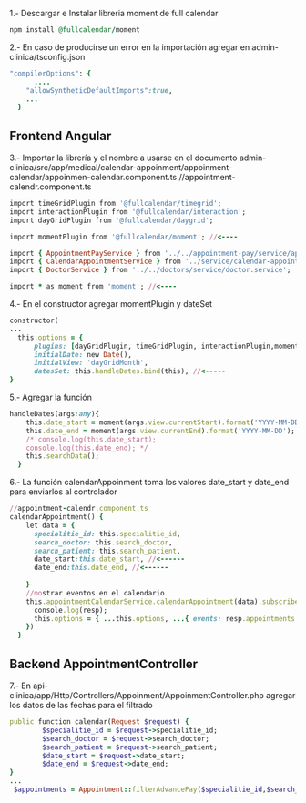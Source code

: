 1.- Descargar e Instalar libreria moment de full calendar
```ruby
npm install @fullcalendar/moment
```
2.- En caso de producirse un error en la importación agregar en admin-clinica/tsconfig.json
```ruby
"compilerOptions": {
      ....
    "allowSyntheticDefaultImports":true,
    ...
  }
```
## Frontend Angular
3.- Importar la librería y el nombre a usarse en el documento admin-clinica/src/app/medical/calendar-appoinment/appoinment-calendar/appoinmen-calendar.component.ts
//appointment-calendr.component.ts
```ruby
import timeGridPlugin from '@fullcalendar/timegrid';
import interactionPlugin from '@fullcalendar/interaction';
import dayGridPlugin from '@fullcalendar/daygrid';

import momentPlugin from '@fullcalendar/moment'; //<----

import { AppointmentPayService } from '../../appointment-pay/service/appointment-pay.service';
import { CalendarAppointmentService } from '../service/calendar-appointment.service';
import { DoctorService } from '../../doctors/service/doctor.service';

import * as moment from 'moment'; //<----
```

4.- En el constructor agregar momentPlugin y dateSet
```ruby
constructor(
...
  this.options = {
      plugins: [dayGridPlugin, timeGridPlugin, interactionPlugin,momentPlugin],
      initialDate: new Date(),
      initialView: 'dayGridMonth',
      datesSet: this.handleDates.bind(this), //<-----
}

```
5.- Agregar la función
```ruby
handleDates(args:any){    
    this.date_start = moment(args.view.currentStart).format('YYYY-MM-DD'); //<--- Definir el formato de la fecha
    this.date_end = moment(args.view.currentEnd).format('YYYY-MM-DD');
    /* console.log(this.date_start);
    console.log(this.date_end); */
    this.searchData();
  }
```
6.- La función calendarAppoinment toma los valores date_start y date_end para enviarlos al controlador
``` ruby
//appointment-calendr.component.ts
calendarAppointment() {
    let data = {
      specialitie_id: this.specialitie_id,
      search_doctor: this.search_doctor,
      search_patient: this.search_patient,
      date_start:this.date_start, //<------
      date_end:this.date_end, //<------
          
    }
    //mostrar eventos en el calendario
    this.appointmentCalendarService.calendarAppointment(data).subscribe((resp:any) => {      
      console.log(resp);
      this.options = { ...this.options, ...{ events: resp.appointments } }; 
    })
  }
```
## Backend AppointmentController
7.- En api-clinica/app/Http/Controllers/Appoinment/AppoinmentController.php agregar los datos de las fechas para el filtrado
``` ruby
public function calendar(Request $request) {
        $specialitie_id = $request->specialitie_id;
        $search_doctor = $request->search_doctor;
        $search_patient = $request->search_patient;
        $date_start = $request->date_start;
        $date_end = $request->date_end;
}
...
 $appointments = Appointment::filterAdvancePay($specialitie_id,$search_doctor,$search_patient,$date_start,$date_end,$user)
```
